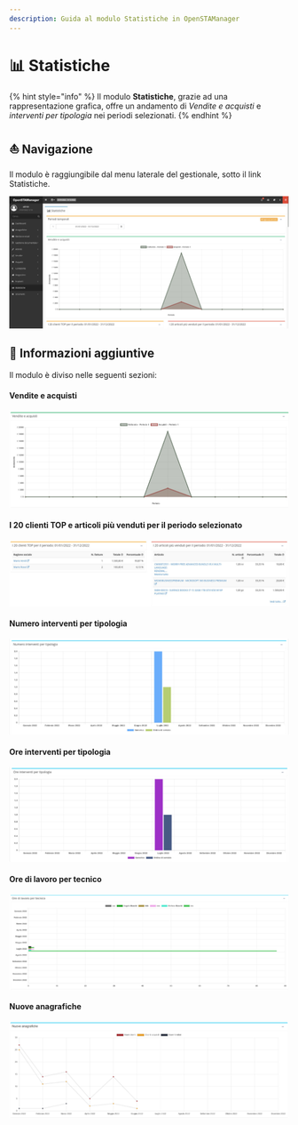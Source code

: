 ```yaml
---
description: Guida al modulo Statistiche in OpenSTAManager
---
```


# 📊 Statistiche

{% hint style="info" %}
Il modulo **Statistiche**, grazie ad una rappresentazione grafica, offre un andamento di _Vendite e acquisti_ e _interventi per tipologia_ nei periodi selezionati.
{% endhint %}

## ⛵ Navigazione

Il modulo è raggiungibile dal menu laterale del gestionale, sotto il link Statistiche.

![](<../../.gitbook/assets/image (610).png>)

## 🔽 Informazioni aggiuntive

Il modulo è diviso nelle seguenti sezioni:

#### Vendite e acquisti

![](<../../.gitbook/assets/image (271).png>)

#### I 20 clienti TOP e articoli più venduti per il periodo selezionato

![](<../../.gitbook/assets/image (370).png>)

#### Numero interventi per tipologia

![](<../../.gitbook/assets/image (2).png>)

#### Ore interventi per tipologia

![](<../../.gitbook/assets/image (306).png>)

#### Ore di lavoro per tecnico

![](<../../.gitbook/assets/image (601).png>)

#### Nuove anagrafiche

![](<../../.gitbook/assets/Clipboard - 7 luglio 2022 12 56.png>)
